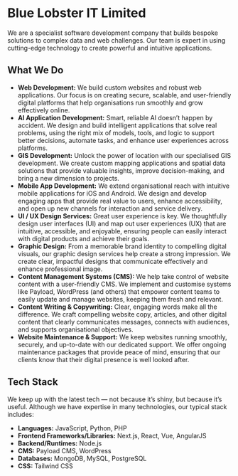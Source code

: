 # Blue Lobster IT Limited

We are a specialist software development company that builds bespoke solutions to complex data and web challenges. Our team is expert in using cutting-edge technology to create powerful and intuitive applications.

## What We Do

* **Web Development:** We build custom websites and robust web applications. Our focus is on creating secure, scalable, and user-friendly digital platforms that help organisations run smoothly and grow effectively online.
* **AI Application Development:** Smart, reliable AI doesn’t happen by accident. We design and build intelligent applications that solve real problems, using the right mix of models, tools, and logic to support better decisions, automate tasks, and enhance user experiences across platforms.
* **GIS Development:** Unlock the power of location with our specialised GIS development. We create custom mapping applications and spatial data solutions that provide valuable insights, improve decision-making, and bring a new dimension to projects.
* **Mobile App Development:** We extend organisational reach with intuitive mobile applications for iOS and Android. We design and develop engaging apps that provide real value to users, enhance accessibility, and open up new channels for interaction and service delivery.
* **UI / UX Design Services:** Great user experience is key. We thoughtfully design user interfaces (UI) and map out user experiences (UX) that are intuitive, accessible, and enjoyable, ensuring people can easily interact with digital products and achieve their goals.
* **Graphic Design:** From a memorable brand identity to compelling digital visuals, our graphic design services help create a strong impression. We create clear, impactful designs that communicate effectively and enhance professional image.
* **Content Management Systems (CMS):** We help take control of website content with a user-friendly CMS. We implement and customise systems like Payload, WordPress (and others) that empower content teams to easily update and manage websites, keeping them fresh and relevant.
* **Content Writing & Copywriting:** Clear, engaging words make all the difference. We craft compelling website copy, articles, and other digital content that clearly communicates messages, connects with audiences, and supports organisational objectives.
* **Website Maintenance & Support:** We keep websites running smoothly, securely, and up-to-date with our dedicated support. We offer ongoing maintenance packages that provide peace of mind, ensuring that our clients know that their digital presence is well looked after.

## Tech Stack

We keep up with the latest tech — not because it’s shiny, but because it’s useful. Although we have expertise in many technologies, our typical stack includes:

* **Languages:** JavaScript, Python, PHP
* **Frontend Frameworks/Libraries:** Next.js, React, Vue, AngularJS
* **Backend/Runtimes:** Node.js
* **CMS:** Payload CMS, WordPress
* **Databases:** MongoDB, MySQL, PostgreSQL
* **CSS:** Tailwind CSS
